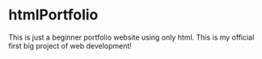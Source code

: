 # htmlPortfolio
This is just a beginner portfolio website using only html. This is my official first big project of web development!
